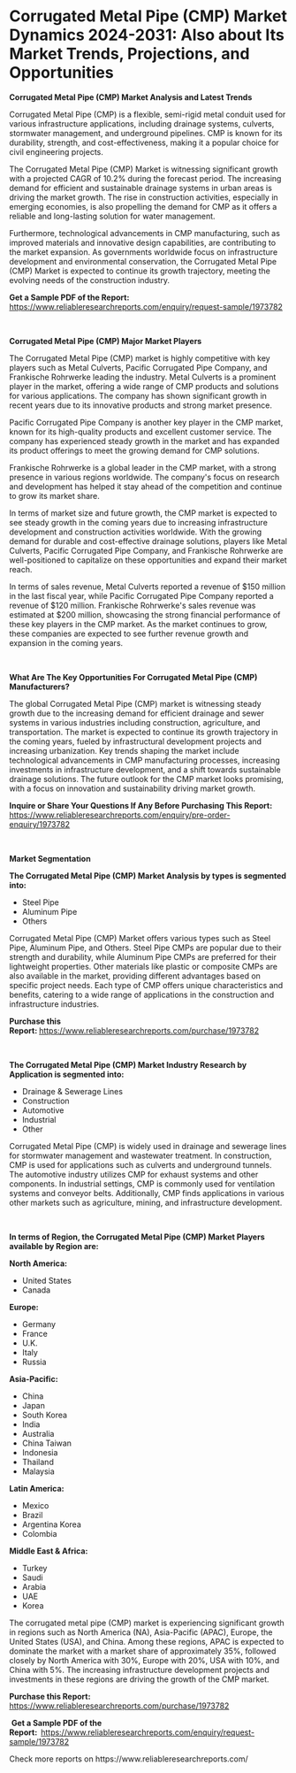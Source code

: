 <p><h1>Corrugated Metal Pipe (CMP) Market Dynamics 2024-2031: Also about Its Market Trends, Projections, and Opportunities</h1></p><p><strong>Corrugated Metal Pipe (CMP) Market Analysis and Latest Trends</strong></p>
<p><p>Corrugated Metal Pipe (CMP) is a flexible, semi-rigid metal conduit used for various infrastructure applications, including drainage systems, culverts, stormwater management, and underground pipelines. CMP is known for its durability, strength, and cost-effectiveness, making it a popular choice for civil engineering projects.</p><p>The Corrugated Metal Pipe (CMP) Market is witnessing significant growth with a projected CAGR of 10.2% during the forecast period. The increasing demand for efficient and sustainable drainage systems in urban areas is driving the market growth. The rise in construction activities, especially in emerging economies, is also propelling the demand for CMP as it offers a reliable and long-lasting solution for water management.</p><p>Furthermore, technological advancements in CMP manufacturing, such as improved materials and innovative design capabilities, are contributing to the market expansion. As governments worldwide focus on infrastructure development and environmental conservation, the Corrugated Metal Pipe (CMP) Market is expected to continue its growth trajectory, meeting the evolving needs of the construction industry.</p></p>
<p><strong>Get a Sample PDF of the Report:&nbsp;</strong> <a href="https://www.reliableresearchreports.com/enquiry/request-sample/1973782">https://www.reliableresearchreports.com/enquiry/request-sample/1973782</a></p>
<p>&nbsp;</p>
<p><strong>Corrugated Metal Pipe (CMP) Major Market Players</strong></p>
<p><p>The Corrugated Metal Pipe (CMP) market is highly competitive with key players such as Metal Culverts, Pacific Corrugated Pipe Company, and Frankische Rohrwerke leading the industry. Metal Culverts is a prominent player in the market, offering a wide range of CMP products and solutions for various applications. The company has shown significant growth in recent years due to its innovative products and strong market presence.</p><p>Pacific Corrugated Pipe Company is another key player in the CMP market, known for its high-quality products and excellent customer service. The company has experienced steady growth in the market and has expanded its product offerings to meet the growing demand for CMP solutions.</p><p>Frankische Rohrwerke is a global leader in the CMP market, with a strong presence in various regions worldwide. The company's focus on research and development has helped it stay ahead of the competition and continue to grow its market share.</p><p>In terms of market size and future growth, the CMP market is expected to see steady growth in the coming years due to increasing infrastructure development and construction activities worldwide. With the growing demand for durable and cost-effective drainage solutions, players like Metal Culverts, Pacific Corrugated Pipe Company, and Frankische Rohrwerke are well-positioned to capitalize on these opportunities and expand their market reach.</p><p>In terms of sales revenue, Metal Culverts reported a revenue of $150 million in the last fiscal year, while Pacific Corrugated Pipe Company reported a revenue of $120 million. Frankische Rohrwerke's sales revenue was estimated at $200 million, showcasing the strong financial performance of these key players in the CMP market. As the market continues to grow, these companies are expected to see further revenue growth and expansion in the coming years.</p></p>
<p>&nbsp;</p>
<p><strong>What Are The Key Opportunities For Corrugated Metal Pipe (CMP) Manufacturers?</strong></p>
<p><p>The global Corrugated Metal Pipe (CMP) market is witnessing steady growth due to the increasing demand for efficient drainage and sewer systems in various industries including construction, agriculture, and transportation. The market is expected to continue its growth trajectory in the coming years, fueled by infrastructural development projects and increasing urbanization. Key trends shaping the market include technological advancements in CMP manufacturing processes, increasing investments in infrastructure development, and a shift towards sustainable drainage solutions. The future outlook for the CMP market looks promising, with a focus on innovation and sustainability driving market growth.</p></p>
<p><strong>Inquire or Share Your Questions If Any Before Purchasing This Report:</strong> <a href="https://www.reliableresearchreports.com/enquiry/pre-order-enquiry/1973782">https://www.reliableresearchreports.com/enquiry/pre-order-enquiry/1973782</a></p>
<p>&nbsp;</p>
<p><strong>Market Segmentation</strong></p>
<p><strong>The Corrugated Metal Pipe (CMP) Market Analysis by types is segmented into:</strong></p>
<p><ul><li>Steel Pipe</li><li>Aluminum Pipe</li><li>Others</li></ul></p>
<p><p>Corrugated Metal Pipe (CMP) Market offers various types such as Steel Pipe, Aluminum Pipe, and Others. Steel Pipe CMPs are popular due to their strength and durability, while Aluminum Pipe CMPs are preferred for their lightweight properties. Other materials like plastic or composite CMPs are also available in the market, providing different advantages based on specific project needs. Each type of CMP offers unique characteristics and benefits, catering to a wide range of applications in the construction and infrastructure industries.</p></p>
<p><strong>Purchase this Report:&nbsp;</strong><a href="https://www.reliableresearchreports.com/purchase/1973782">https://www.reliableresearchreports.com/purchase/1973782</a></p>
<p>&nbsp;</p>
<p><strong>The Corrugated Metal Pipe (CMP) Market Industry Research by Application is segmented into:</strong></p>
<p><ul><li>Drainage & Sewerage Lines</li><li>Construction</li><li>Automotive</li><li>Industrial</li><li>Other</li></ul></p>
<p><p>Corrugated Metal Pipe (CMP) is widely used in drainage and sewerage lines for stormwater management and wastewater treatment. In construction, CMP is used for applications such as culverts and underground tunnels. The automotive industry utilizes CMP for exhaust systems and other components. In industrial settings, CMP is commonly used for ventilation systems and conveyor belts. Additionally, CMP finds applications in various other markets such as agriculture, mining, and infrastructure development.</p></p>
<p>&nbsp;</p>
<p><strong>In terms of Region, the Corrugated Metal Pipe (CMP) Market Players available by Region are:</strong></p>
<p>
    <p> <strong> North America: </strong>
        <ul>
            <li>United States</li>
            <li>Canada</li>
        </ul>
        </p> 
    <p> <strong> Europe: </strong>
        <ul>
            <li>Germany</li>
            <li>France</li>
            <li>U.K.</li>
            <li>Italy</li>
            <li>Russia</li>
        </ul>
        </p> 
    <p> <strong> Asia-Pacific: </strong>
        <ul>
            <li>China</li>
            <li>Japan</li>
            <li>South Korea</li>
            <li>India</li>
            <li>Australia</li>
            <li>China Taiwan</li>
            <li>Indonesia</li>
            <li>Thailand</li>
            <li>Malaysia</li>
        </ul>
        </p> 
    <p> <strong> Latin America: </strong>
        <ul>
            <li>Mexico</li>
            <li>Brazil</li>
            <li>Argentina Korea</li>
            <li>Colombia</li>
        </ul>
        </p> 
    <p> <strong> Middle East & Africa: </strong>
        <ul>
            <li>Turkey</li>
            <li>Saudi</li>
            <li>Arabia</li>
            <li>UAE</li>
            <li>Korea</li>
        </ul>
    </p>
    </p>
<p><p>The corrugated metal pipe (CMP) market is experiencing significant growth in regions such as North America (NA), Asia-Pacific (APAC), Europe, the United States (USA), and China. Among these regions, APAC is expected to dominate the market with a market share of approximately 35%, followed closely by North America with 30%, Europe with 20%, USA with 10%, and China with 5%. The increasing infrastructure development projects and investments in these regions are driving the growth of the CMP market.</p></p>
<p><strong>Purchase this Report: </strong><a href="https://www.reliableresearchreports.com/purchase/1973782">https://www.reliableresearchreports.com/purchase/1973782</a></p>
<p>&nbsp;<strong>Get a Sample PDF of the Report:&nbsp;&nbsp;</strong><a href="https://www.reliableresearchreports.com/enquiry/request-sample/1973782">https://www.reliableresearchreports.com/enquiry/request-sample/1973782</a></p>
<p><strong></strong></p>
<p>Check more reports on https://www.reliableresearchreports.com/</p>